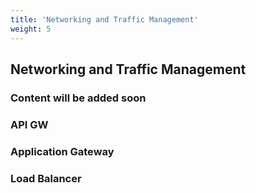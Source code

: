 ```yaml
---
title: 'Networking and Traffic Management'
weight: 5
---
```


## Networking and Traffic Management

### Content will be added soon

### API GW

### Application Gateway

### Load Balancer